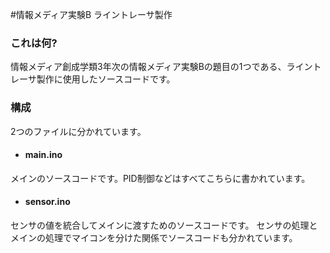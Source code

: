 #情報メディア実験B ライントレーサ製作

### これは何?
情報メディア創成学類3年次の情報メディア実験Bの題目の1つである、ライントレーサ製作に使用したソースコードです。

### 構成
2つのファイルに分かれています。

- #### main.ino
メインのソースコードです。PID制御などはすべてこちらに書かれています。

- #### sensor.ino
センサの値を統合してメインに渡すためのソースコードです。
センサの処理とメインの処理でマイコンを分けた関係でソースコードも分かれています。
